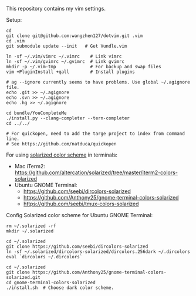 This repository contains my vim settings.

Setup:
```
cd
git clone git@github.com:wangzhen127/dotvim.git .vim
cd .vim
git submodule update --init   # Get Vundle.vim

ln -sf ~/.vim/vimrc ~/.vimrc    # Link vimrc
ln -sf ~/.vim/gvimrc ~/.gvimrc  # Link gvimrc
mkdir -p ~/.vim-tmp             # For backup and swap files
vim +PluginInstall +qall        # Install plugins

# ag --ignore currently seems to have problems. Use global ~/.agignore file.
echo .git >> ~/.agignore
echo .svn >> ~/.agignore
echo .hg >> ~/.agignore

cd bundle/YouCompleteMe
./install.py --clang-completer --tern-completer
cd ../../

# For quickopen, need to add the targe project to index from command line.
# See https://github.com/natduca/quickopen
```

For using [solarized color scheme](https://github.com/altercation/solarized) in terminals:
* Mac iTerm2: https://github.com/altercation/solarized/tree/master/iterm2-colors-solarized
* Ubuntu GNOME Terminal:
  * https://github.com/seebi/dircolors-solarized
  * https://github.com/Anthony25/gnome-terminal-colors-solarized
  * https://github.com/seebi/tmux-colors-solarized

Config Solarized color scheme for Ubuntu GNOME Terminal:
```
rm ~/.solarized -rf
mkdir ~/.solarized

cd ~/.solarized
git clone https://github.com/seebi/dircolors-solarized
ln -sf ~/.solarized/dircolors-solarized/dircolors.256dark ~/.dircolors
eval `dircolors ~/.dircolors`

cd ~/.solarized
git clone https://github.com/Anthony25/gnome-terminal-colors-solarized.git
cd gnome-terminal-colors-solarized
./install.sh  # Choose dark color scheme.
```
